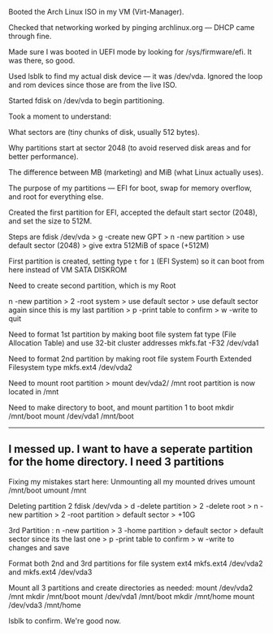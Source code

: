 Booted the Arch Linux ISO in my VM (Virt-Manager).

Checked that networking worked by pinging archlinux.org — DHCP came through fine.

Made sure I was booted in UEFI mode by looking for /sys/firmware/efi. It was there, so good.

Used lsblk to find my actual disk device — it was /dev/vda. Ignored the loop and rom devices since those are from the live ISO.

Started fdisk on /dev/vda to begin partitioning.

Took a moment to understand:

What sectors are (tiny chunks of disk, usually 512 bytes).

Why partitions start at sector 2048 (to avoid reserved disk areas and for better performance).

The difference between MB (marketing) and MiB (what Linux actually uses).

The purpose of my partitions — EFI for boot, swap for memory overflow, and root for everything else.

Created the first partition for EFI, accepted the default start sector (2048), and set the size to 512M.

Steps are fdisk /dev/vda > g -create new GPT > n -new partition > use default sector (2048) > give extra 512MiB of space (+512M)

First partition is created, setting type `t` for `1` (EFI System) so it can boot from here instead of VM SATA DISKROM

Need to create second partition, which is my Root

n -new partition > 2 -root system > use default sector > use default sector again since this is my last partition > p -print table to confirm > w -write to quit

Need to format 1st partition by making boot file system fat type (File Allocation Table) and use 32-bit cluster addresses
mkfs.fat -F32 /dev/vda1

Need to format 2nd partition by making root file system Fourth Extended Filesystem type
mkfs.ext4 /dev/vda2

Need to mount root partition > mount dev/vda2/ /mnt
root partition is now located in /mnt

Need to make directory to boot, and mount partition 1 to boot
mkdir /mnt/boot
mount /dev/vda1 /mnt/boot

---
I messed up. I want to have a seperate partition for the home directory. I need 3 partitions
---
Fixing my mistakes start here:
Unmounting all my mounted drives
umount /mnt/boot
umount /mnt

Deleting partition 2
fdisk /dev/vda > d -delete partition > 2 -delete root > n -new partition > 2 -root partition > default sector > +10G

3rd Partition : n -new partition > 3 -home partition > default sector > default sector since its the last one > p -print table to confirm > w -write to changes and save

Format both 2nd and 3rd partitions for file system ext4
mkfs.ext4 /dev/vda2 and mkfs.ext4 /dev/vda3

Mount all 3 partitions and create directories as needed:
mount /dev/vda2 /mnt
mkdir /mnt/boot
mount /dev/vda1 /mnt/boot
mkdir /mnt/home
mount /dev/vda3 /mnt/home


lsblk to confirm. We're good now.
